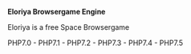 <b>Eloriya Browsergame Engine</b>

Eloriya is a free Space Browsergame

PHP7.0 - PHP7.1 - PHP7.2 - PHP7.3 - PHP7.4 - PHP7.5
